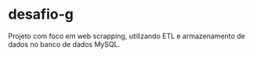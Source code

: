 # desafio-g
Projeto com foco em web scrapping, utilizando ETL e armazenamento de dados no banco de dados MySQL.
